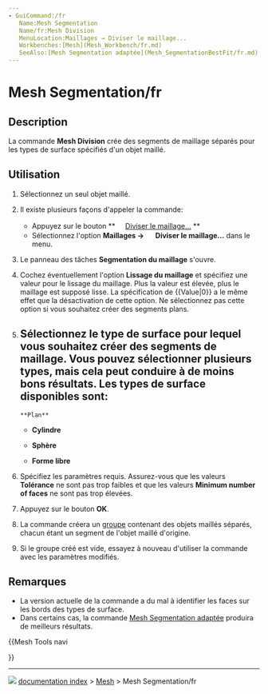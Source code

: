 ```yaml
---
- GuiCommand:/fr
   Name:Mesh Segmentation
   Name/fr:Mesh Division
   MenuLocation:Maillages → Diviser le maillage...
   Workbenches:[Mesh](Mesh_Workbench/fr.md)
   SeeAlso:[Mesh Segmentation adaptée](Mesh_SegmentationBestFit/fr.md)
---
```


# Mesh Segmentation/fr

## Description

La commande **Mesh Division** crée des segments de maillage séparés pour les types de surface spécifiés d\'un objet maillé.

## Utilisation

1.  Sélectionnez un seul objet maillé.
2.  Il existe plusieurs façons d\'appeler la commande:
    -   Appuyez sur le bouton **<img src="images/Mesh_Segmentation.svg" width=16px> [Diviser le maillage...](Mesh_Segmentation/fr.md)
**
    -   Sélectionnez l\'option **Maillages → <img src="images/Mesh_Segmentation.svg" width=16px> Diviser le maillage...** dans le menu.
3.  Le panneau des tâches **Segmentation du maillage** s\'ouvre.
4.  Cochez éventuellement l\'option **Lissage du maillage** et spécifiez une valeur pour le lissage du maillage. Plus la valeur est élevée, plus le maillage est supposé lisse. La spécification de {{Value|0}} a le même effet que la désactivation de cette option. Ne sélectionnez pas cette option si vous souhaitez créer des segments plans.
5.  Sélectionnez le type de surface pour lequel vous souhaitez créer des segments de maillage. Vous pouvez sélectionner plusieurs types, mais cela peut conduire à de moins bons résultats. Les types de surface disponibles sont:
    -   
        **Plan**
        

    -   
        **Cylindre**
        

    -   
        **Sphère**
        

    -   
        **Forme libre**
        
6.  Spécifiez les paramètres requis. Assurez-vous que les valeurs **Tolérance** ne sont pas trop faibles et que les valeurs **Minimum number of faces** ne sont pas trop élevées.
7.  Appuyez sur le bouton **OK**.
8.  La commande créera un [groupe](Std_Group/fr.md) contenant des objets maillés séparés, chacun étant un segment de l\'objet maillé d\'origine.
9.  Si le groupe créé est vide, essayez à nouveau d\'utiliser la commande avec les paramètres modifiés.

## Remarques

-   La version actuelle de la commande a du mal à identifier les faces sur les bords des types de surface.
-   Dans certains cas, la commande [Mesh Segmentation adaptée](Mesh_SegmentationBestFit/fr.md) produira de meilleurs résultats.





{{Mesh Tools navi

}}



---
![](images/Right_arrow.png) [documentation index](../README.md) > [Mesh](Mesh_Workbench.md) > Mesh Segmentation/fr
